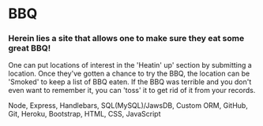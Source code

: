 # BBQ

### Herein lies a site that allows one to make sure they eat some great BBQ!

One can put locations of interest in the 'Heatin' up' section by submitting a location. Once they've gotten a chance to try the BBQ, the location can be 'Smoked' to keep a list of BBQ eaten. If the BBQ was terrible and you don't even want to remember it, you can 'toss' it to get rid of it from your records.

Node, Express, Handlebars, SQL(MySQL)/JawsDB, Custom ORM, GitHub, Git, Heroku, Bootstrap, HTML, CSS, JavaScript